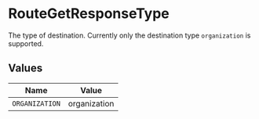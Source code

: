 # RouteGetResponseType

The type of destination. Currently only the destination type `organization` is supported.


## Values

| Name           | Value          |
| -------------- | -------------- |
| `ORGANIZATION` | organization   |